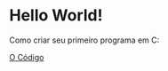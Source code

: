 <h1>Hello World!</h1>
<p>Como criar seu primeiro programa em C:</p>
<a href="/programando-em-c/helloWorld.c">O Código</a>
